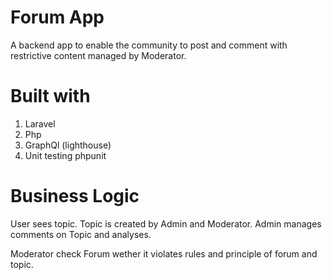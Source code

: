 # Forum App

A backend app to enable the community to post and comment with restrictive content managed by Moderator.

# Built with

1. Laravel
2. Php
3. GraphQl (lighthouse)
4. Unit testing phpunit

# Business Logic

User sees topic. 
Topic is created by Admin and Moderator.
Admin manages comments on Topic and analyses.

Moderator check Forum wether it violates rules and principle of forum and topic.






